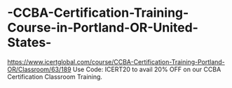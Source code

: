 # -CCBA-Certification-Training-Course-in-Portland-OR-United-States-
https://www.icertglobal.com/course/CCBA-Certification-Training-Portland-OR/Classroom/63/189      Use Code: ICERT20 to avail 20% OFF on our CCBA Certification Classroom Training.
